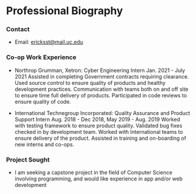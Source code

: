 # Professional Biography

### Contact
* Email: ericksst@mail.uc.edu

### Co-op Work Experience
* Northrop Grumman, Xetron: Cyber Engineering Intern  Jan. 2021 - July 2021
 Assisted in completing Government contracts requiring clearance.
 Used source control to ensure quality of products and healthy development practices.
 Communication with teams both on and off site to ensure time full delivery of products.
 Participated in code reviews to ensure quality of code.

* International Technegroup Incorporated: Quality Assurance and Product Support Intern  Aug. 2018 - Dec 2018, May 2019 - Aug. 2019
 Worked with testing framework to ensure product quality.
 Validated bug fixes checked in by development team.
 Worked with International teams to ensure delivery of the product.
 Assisted in training and on-boarding of new interns and co-ops.

### Project Sought
* I am seeking a capstone project in the field of Computer Science involving programming, and would like experience in app and/or web development
